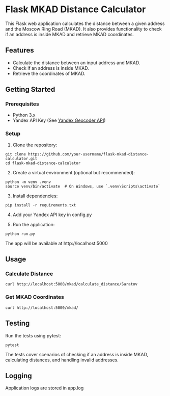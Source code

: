# Flask MKAD Distance Calculator

This Flask web application calculates the distance between a given address and the Moscow Ring Road (MKAD). It also provides functionality to check if an address is inside MKAD and retrieve MKAD coordinates.

## Features

- Calculate the distance between an input address and MKAD.
- Check if an address is inside MKAD.
- Retrieve the coordinates of MKAD.

## Getting Started

### Prerequisites

- Python 3.x
- Yandex API Key (See [Yandex Geocoder API](https://yandex.com/dev/maps/geocoder/))

### Setup

1. Clone the repository:
```
git clone https://github.com/your-username/flask-mkad-distance-calculator.git
cd flask-mkad-distance-calculator
```

2. Create a virtual environment (optional but recommended):
```
python -m venv .venv
source venv/bin/activate  # On Windows, use `.venv\Scripts\activate`
```

3. Install dependencies:
```
pip install -r requirements.txt
```

4. Add your Yandex API key in config.py

5. Run the application:
```
python run.py
```
The app will be available at http://localhost:5000

## Usage
### Calculate Distance

```
curl http://localhost:5000/mkad/calculate_distance/Saratov
```

### Get MKAD Coordinates
```
curl http://localhost:5000/mkad/
```

## Testing
Run the tests using pytest:

```
pytest
```

The tests cover scenarios of checking if an address is inside MKAD, calculating distances, and handling invalid addresses.

## Logging
Application logs are stored in app.log
